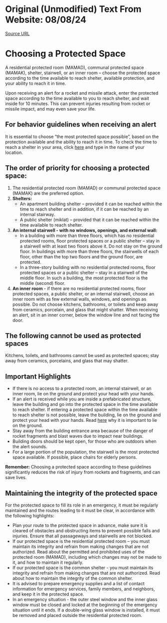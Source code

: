 # Original (Unmodified) Text From Website: 08/08/24

[Source URL](https://www.oref.org.il/eng/articles/info/preparing-protected-space/1200)

# Choosing a Protected Space

A residential protected room (MAMAD), communal protected space (MAMAK), shelter, stairwell, or an inner room – choose the protected space according to the time available to reach shelter, available protection, and your ability to reach it in time.

Upon receiving an alert for a rocket and missile attack, enter the protected space according to the time available to you to reach shelter, and wait inside for 10 minutes. This can prevent injuries resulting from rocket or missile impact, and may even save your life.

## For behavior guidelines when receiving an alert

It is essential to choose “the most protected space possible”, based on the protection available and the ability to reach it in time. To check the time to reach a shelter in your area, click [here](https://www.oref.org.il/eng/articles/info/preparing-protected-space/1200) and type in the name of your location.

## The order of priority for choosing a protected space:

1. The residential protected room (MAMAD) or communal protected space (MAMAK) are the preferred option.
2. **Shelters:**
    - An apartment building shelter – provided it can be reached within the time to reach shelter and in addition, if it can be reached by an internal stairway.
    - A public shelter (miklat) – provided that it can be reached within the time available to reach shelter.
3. **An internal stairwell - with no windows, openings, and external wall:**
    - In a building with more than three floors, which has no residential protected rooms, floor protected spaces or a public shelter – stay in a stairwell with at least two floors above it. Do not stay on the ground floor. In buildings with more than three floors, the stairwells of each floor, other than the top two floors and the ground floor, are protected.
    - In a three-story building with no residential protected rooms, floor protected spaces or a public shelter – stay in a stairwell of the middle floor. In such a building, the most protected floor is the middle (second) floor.
4. **An inner room** - if there are no residential protected rooms, floor protected spaces, a public shelter, or an internal stairwell, choose an inner room with as few external walls, windows, and openings as possible. Do not choose kitchens, bathrooms, or toilets and keep away from ceramics, porcelain, and glass that might shatter. When receiving an alert, sit in an inner corner, below the window line and not facing the door.

## The following cannot be used as protected spaces

Kitchens, toilets, and bathrooms cannot be used as protected spaces; stay away from ceramics, porcelains, and glass that may shatter.

## Important Highlights

- If there is no access to a protected room, an internal stairwell, or an inner room, lie on the ground and protect your head with your hands.
- If an alert is received while you are inside a prefabricated structure, leave the building and go into the protected space in the time available to reach shelter. If entering a protected space within the time available to reach shelter is not possible, leave the building, lie on the ground and protect your head with your hands. Read [here](https://www.oref.org.il/eng/articles/info/preparing-protected-space/1200) why it is important to lie on the ground.
- Stay away from the building entrance area because of the danger of rocket fragments and blast waves due to impact near buildings.
- Building doors should be kept open, for those who are outdoors when the alert sounds.
- For a large portion of the population, the stairwell is the most protected space available. If possible, place chairs for elderly persons.

**Remember:** Choosing a protected space according to these guidelines significantly reduces the risk of injury from rockets and fragments, and can save lives.

## Maintaining the integrity of the protected space

For the protected space to fill its role in an emergency, it must be regularly maintained and the routes leading to it must be clear, in accordance with the following highlights:

- Plan your route to the protected space in advance, make sure it is cleared of obstacles and obstructing items to prevent possible falls and injuries. Ensure that all passageways and stairwells are not blocked.
- If our protected space is the residential protected room – you must maintain its integrity and refrain from making changes that are not authorized. Read about the permitted and prohibited uses of the protected room (MAMAD), including which changes may not be made to it, and how to maintain it regularly.
- If our protected space is the common shelter - you must maintain its integrity and refrain from making changes that are not authorized. Read about how to maintain the integrity of the common shelter.
- It is advised to prepare emergency supplies and a list of contact information for emergency services, family members, and neighbors, and keep it in the protected space.
- In an emergency situation - the outer steel window and the inner glass window must be closed and locked at the beginning of the emergency situation until it ends. If a double-wing glass window is installed, it must be removed and placed outside the residential protected room.
